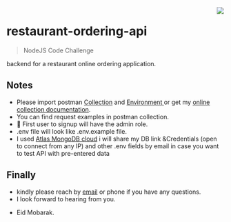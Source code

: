 <img src="https://i.postimg.cc/bJpNcGS3/Screenshot-from-2022-05-02-05-54-44.png" align="right" />

# restaurant-ordering-api

> NodeJS Code Challenge

backend for a restaurant online ordering application.

## Notes

- Please import postman <a href="https://github.com/RamiShook/restaurant-ordering-api/blob/main/Restaurant%20Ordering%20API.postman_collection.json">Collection</a> and <a href="https://github.com/RamiShook/restaurant-ordering-api/blob/main/devEnv.postman_environment.json">Environment </a> or get my <a href="https://documenter.getpostman.com/view/19743263/UyrGCZyy">online collection documentation</a>.
- You can find request examples in postman collection.
- :red_circle: First user to signup will have the admin role.
- .env file will look like .env.example file.
- I used <a href="https://cloud.mongodb.com/">Atlas MongoDB cloud</a> i will share my DB link &Credentials (open to connect from any IP) and other .env fields by email in case you want to test API with pre-entered data

## Finally

- kindly please reach by [email](mailto:ramishook99@gmail.com) or phone if you have any questions.
- I look forward to hearing from you.

* Eid Mobarak.
